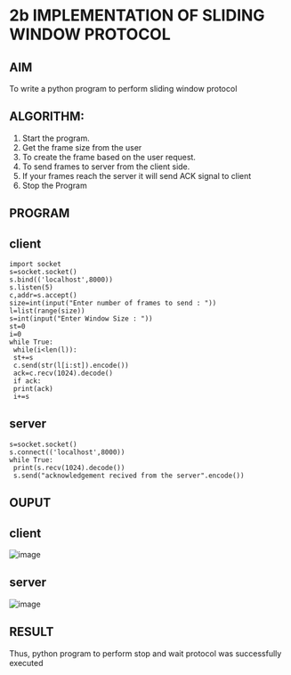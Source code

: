 # 2b IMPLEMENTATION OF SLIDING WINDOW PROTOCOL
## AIM
To write a python program to perform sliding window protocol
## ALGORITHM:
1. Start the program.
2. Get the frame size from the user
3. To create the frame based on the user request.
4. To send frames to server from the client side.
5. If your frames reach the server it will send ACK signal to client
6. Stop the Program
## PROGRAM
## client
```
import socket
s=socket.socket()
s.bind(('localhost',8000))
s.listen(5)
c,addr=s.accept()
size=int(input("Enter number of frames to send : "))
l=list(range(size))
s=int(input("Enter Window Size : "))
st=0
i=0
while True:
 while(i<len(l)):
 st+=s
 c.send(str(l[i:st]).encode())
 ack=c.recv(1024).decode()
 if ack:
 print(ack)
 i+=s
```
## server
```import socket
s=socket.socket()
s.connect(('localhost',8000))
while True: 
 print(s.recv(1024).decode())
 s.send("acknowledgement recived from the server".encode())
```
## OUPUT
## client
![image](https://github.com/KALIKIRIVAISHNAVI/2b_SLIDING_WINDOW_PROTOCOL/assets/152273289/20c14675-4e2a-4d24-a12f-f97fe5589f35)
## server
![image](https://github.com/KALIKIRIVAISHNAVI/2b_SLIDING_WINDOW_PROTOCOL/assets/152273289/69cf335b-1f97-410d-8226-f11850d15438)


## RESULT
Thus, python program to perform stop and wait protocol was successfully executed

